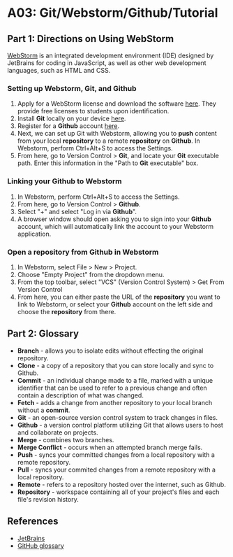 # A03: Git/Webstorm/Github/Tutorial
## Part 1: Directions on Using WebStorm
[WebStorm](https://www.jetbrains.com/webstorm/) is an integrated development environment (IDE) designed by JetBrains for coding in JavaScript, as well as other web development languages, such as HTML and CSS.

### Setting up Webstorm, Git, and Github
1. Apply for a WebStorm license and download the software [here](https://www.jetbrains.com/community/education/). They provide free licenses to students upon identification.
2. Install **Git** locally on your device [here](https://git-scm.com/downloads).
3. Register for a **Github** account [here](https://github.com/join).
4. Next, we can set up Git with Webstorm, allowing you to **push** content from your local **repository** to a remote **repository** on **Github**. In Webstorm, perform Ctrl+Alt+S to access the Settings.
6. From here, go to Version Control > **Git**, and locate your **Git** executable path. Enter this information in the "Path to **Git** executable" box.

### Linking your Github to Webstorm
1. In Webstorm, perform Ctrl+Alt+S to access the Settings.
2. From here, go to Version Control > **Github**.
3. Select "+" and select "Log in via **Github**".
4. A browser window should open asking you to sign into your **Github** account, which will automatically link the account to your Webstorm application.

### Open a repository from Github in Webstorm
1. In Webstorm, select File > New > Project.
2. Choose "Empty Project" from the dropdown menu.
3. From the top toolbar, select "VCS" (Version Control System) > Get From Version Control
4. From here, you can either paste the URL of the **repository** you want to link to Webstorm, or select your **Github** account on the left side and choose the **repository** from there.

## Part 2: Glossary
- **Branch** - allows you to isolate edits without effecting the original repository.
- **Clone** - a copy of a repository that you can store locally and sync to Github.
- **Commit** - an individual change made to a file, marked with a unique identifier that can be used to refer to a previous change and often contain a description of what was changed.
- **Fetch** - adds a change from another repository to your local branch without a **commit**.
- **Git** - an open-source version control system to track changes in files.
- **Github** - a version control platform utilizing Git that allows users to host and collaborate on projects.
- **Merge** - combines two branches.
- **Merge Conflict** - occurs when an attempted branch merge fails.
- **Push** - syncs your committed changes from a local repository with a remote repository.
- **Pull** - syncs your commited changes from a remote repository with a local repository.
- **Remote** - refers to a repository hosted over the internet, such as Github.
- **Repository** - workspace containing all of your project's files and each file's revision history.

## References
- [JetBrains](https://www.jetbrains.com/)
- [GitHub glossary](https://docs.github.com/en/get-started/quickstart/github-glossary)
